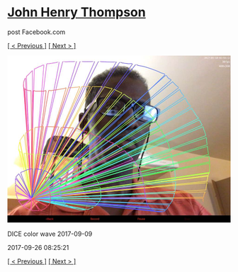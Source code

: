 # [John Henry Thompson](../README.md)
post Facebook.com

[[ < Previous ]](2017-09-26-5.md) [[ Next > ]](2017-09-23-1.md)

[![](../media/2017-09-26/Timeline-Photos-DICE-color-wave-2017-09-11.jpg)](../README.md)

DICE color wave 2017-09-09

2017-09-26 08:25:21

[[ < Previous ]](2017-09-26-5.md) [[ Next > ]](2017-09-23-1.md)